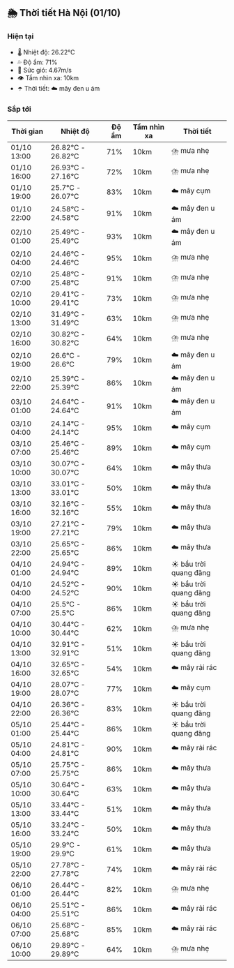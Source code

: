 ## 🌦️ Thời tiết Hà Nội (01/10)

### Hiện tại

- 🌡️ Nhiệt độ: 26.22℃
- 💦 Độ ẩm: 71%
- 💨 Sức gió: 4.67m/s
- 👁️ Tầm nhìn xa: 10km
- ☂️ Thời tiết: ☁️ mây đen u ám

### Sắp tới

| Thời gian | Nhiệt độ | Độ ẩm | Tầm nhìn xa | Thời tiết |
| --- | --- | --- | --- | --- |
| 01/10 13:00 | 26.82℃ - 26.82℃ | 71% | 10km | ⛈️ mưa nhẹ |
| 01/10 16:00 | 26.93℃ - 27.16℃ | 72% | 10km | ⛈️ mưa nhẹ |
| 01/10 19:00 | 25.7℃ - 26.07℃ | 83% | 10km | ☁️ mây cụm |
| 01/10 22:00 | 24.58℃ - 24.58℃ | 91% | 10km | ☁️ mây đen u ám |
| 02/10 01:00 | 25.49℃ - 25.49℃ | 93% | 10km | ☁️ mây đen u ám |
| 02/10 04:00 | 24.46℃ - 24.46℃ | 95% | 10km | ⛈️ mưa nhẹ |
| 02/10 07:00 | 25.48℃ - 25.48℃ | 91% | 10km | ⛈️ mưa nhẹ |
| 02/10 10:00 | 29.41℃ - 29.41℃ | 73% | 10km | ⛈️ mưa nhẹ |
| 02/10 13:00 | 31.49℃ - 31.49℃ | 63% | 10km | ⛈️ mưa nhẹ |
| 02/10 16:00 | 30.82℃ - 30.82℃ | 64% | 10km | ⛈️ mưa nhẹ |
| 02/10 19:00 | 26.6℃ - 26.6℃ | 79% | 10km | ☁️ mây đen u ám |
| 02/10 22:00 | 25.39℃ - 25.39℃ | 86% | 10km | ☁️ mây đen u ám |
| 03/10 01:00 | 24.64℃ - 24.64℃ | 91% | 10km | ☁️ mây đen u ám |
| 03/10 04:00 | 24.14℃ - 24.14℃ | 95% | 10km | ☁️ mây cụm |
| 03/10 07:00 | 25.46℃ - 25.46℃ | 89% | 10km | ☁️ mây cụm |
| 03/10 10:00 | 30.07℃ - 30.07℃ | 64% | 10km | ☁️ mây thưa |
| 03/10 13:00 | 33.01℃ - 33.01℃ | 50% | 10km | ☁️ mây thưa |
| 03/10 16:00 | 32.16℃ - 32.16℃ | 55% | 10km | ☁️ mây thưa |
| 03/10 19:00 | 27.21℃ - 27.21℃ | 79% | 10km | ☁️ mây thưa |
| 03/10 22:00 | 25.65℃ - 25.65℃ | 86% | 10km | ☁️ mây thưa |
| 04/10 01:00 | 24.94℃ - 24.94℃ | 89% | 10km | ☀️ bầu trời quang đãng |
| 04/10 04:00 | 24.52℃ - 24.52℃ | 90% | 10km | ☀️ bầu trời quang đãng |
| 04/10 07:00 | 25.5℃ - 25.5℃ | 86% | 10km | ☀️ bầu trời quang đãng |
| 04/10 10:00 | 30.44℃ - 30.44℃ | 62% | 10km | ⛈️ mưa nhẹ |
| 04/10 13:00 | 32.91℃ - 32.91℃ | 51% | 10km | ☀️ bầu trời quang đãng |
| 04/10 16:00 | 32.65℃ - 32.65℃ | 54% | 10km | ☁️ mây rải rác |
| 04/10 19:00 | 28.07℃ - 28.07℃ | 77% | 10km | ☁️ mây cụm |
| 04/10 22:00 | 26.36℃ - 26.36℃ | 83% | 10km | ☀️ bầu trời quang đãng |
| 05/10 01:00 | 25.44℃ - 25.44℃ | 86% | 10km | ☀️ bầu trời quang đãng |
| 05/10 04:00 | 24.81℃ - 24.81℃ | 90% | 10km | ☁️ mây rải rác |
| 05/10 07:00 | 25.75℃ - 25.75℃ | 86% | 10km | ☁️ mây thưa |
| 05/10 10:00 | 30.64℃ - 30.64℃ | 63% | 10km | ☁️ mây thưa |
| 05/10 13:00 | 33.44℃ - 33.44℃ | 51% | 10km | ☁️ mây thưa |
| 05/10 16:00 | 33.24℃ - 33.24℃ | 50% | 10km | ☁️ mây thưa |
| 05/10 19:00 | 29.9℃ - 29.9℃ | 61% | 10km | ☁️ mây thưa |
| 05/10 22:00 | 27.78℃ - 27.78℃ | 74% | 10km | ☁️ mây rải rác |
| 06/10 01:00 | 26.44℃ - 26.44℃ | 82% | 10km | ⛈️ mưa nhẹ |
| 06/10 04:00 | 25.51℃ - 25.51℃ | 86% | 10km | ☁️ mây rải rác |
| 06/10 07:00 | 25.68℃ - 25.68℃ | 85% | 10km | ☁️ mây rải rác |
| 06/10 10:00 | 29.89℃ - 29.89℃ | 64% | 10km | ⛈️ mưa nhẹ |
